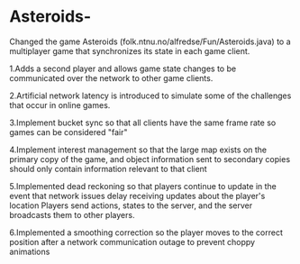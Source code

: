 # Asteroids-

Changed the game Asteroids (folk.ntnu.no/alfredse/Fun/Asteroids.java) to a multiplayer game that synchronizes its state in each game client.

1.Adds a second player and allows game state changes to be communicated over the network to other game clients.

2.Artificial network latency is introduced to simulate some of the challenges that occur in online games.

3.Implement bucket sync so that all clients have the same frame rate so games can be considered "fair"

4.Implement interest management so that the large map exists on the primary copy of the game, and object information sent to secondary copies should only contain information relevant to that client

5.Implemented dead reckoning so that players continue to update in the event that network issues delay receiving updates about the player's location
Players send actions, states to the server, and the server broadcasts them to other players.

6.Implemented a smoothing correction so the player moves to the correct position after a network communication outage to prevent choppy animations
